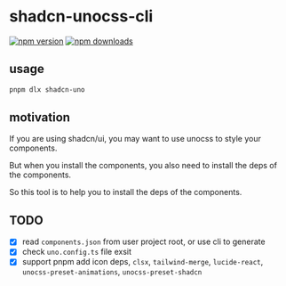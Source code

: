 # shadcn-unocss-cli

[![npm version](https://badgen.net/npm/v/shadcn-uno)](https://npm.im/shadcn-uno) [![npm downloads](https://badgen.net/npm/dm/my-ts-lib)](https://npm.im/shadcn-uno)

## usage

```bash
pnpm dlx shadcn-uno
```

## motivation

If you are using shadcn/ui, you may want to use unocss to style your components.

But when you install the components, you also need to install the deps of the components.

So this tool is to help you to install the deps of the components.


## TODO

- [x] read `components.json` from user project root, or use cli to generate
- [x] check `uno.config.ts` file exsit
- [x] support pnpm add icon deps, `clsx`, `tailwind-merge`, `lucide-react`, `unocss-preset-animations`, `unocss-preset-shadcn`
